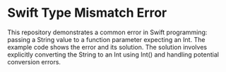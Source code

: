 # Swift Type Mismatch Error

This repository demonstrates a common error in Swift programming: passing a String value to a function parameter expecting an Int. The example code shows the error and its solution.  The solution involves explicitly converting the String to an Int using Int() and handling potential conversion errors.